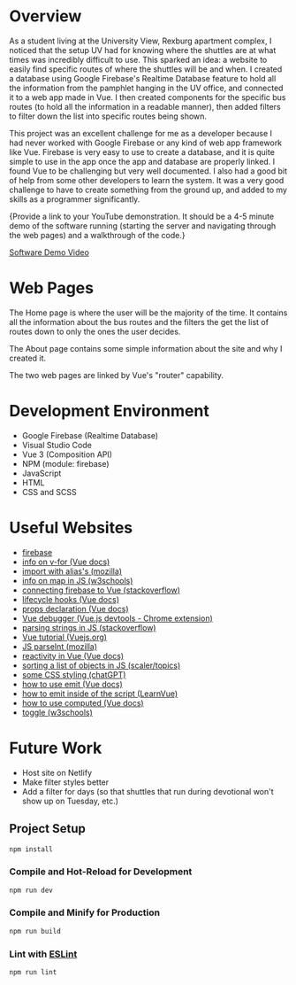 # Overview

As a student living at the University View, Rexburg apartment complex, I noticed that the setup UV had for knowing where the shuttles are at what times was incredibly difficult to use. This sparked an idea: a website to easily find specific routes of where the shuttles will be and when. I created a database using Google Firebase's Realtime Database feature to hold all the information from the pamphlet hanging in the UV office, and connected it to a web app made in Vue. I then created components for the specific bus routes (to hold all the information in a readable manner), then added filters to filter down the list into specific routes being shown. 

This project was an excellent challenge for me as a developer because I had never worked with Google Firebase or any kind of web app framework like Vue. Firebase is very easy to use to create a database, and it is quite simple to use in the app once the app and database are properly linked. I found Vue to be challenging but very well documented. I also had a good bit of help from some other developers to learn the system. It was a very good challenge to have to create something from the ground up, and added to my skills as a programmer significantly.

{Provide a link to your YouTube demonstration.  It should be a 4-5 minute demo of the software running (starting the server and navigating through the web pages) and a walkthrough of the code.}

[Software Demo Video](http://youtube.link.goes.here)

# Web Pages

The Home page is where the user will be the majority of the time. It contains all the information about the bus routes and the filters the get the list of routes down to only the ones the user decides.

The About page contains some simple information about the site and why I created it.

The two web pages are linked by Vue's "router" capability.

# Development Environment

* Google Firebase (Realtime Database)
* Visual Studio Code
* Vue 3 (Composition API)
* NPM (module: firebase)
* JavaScript
* HTML
* CSS and SCSS

# Useful Websites

* [firebase](https://console.firebase.google.com/)
* [info on v-for (Vue docs)](https://vuejs.org/guide/essentials/reactivity-fundamentals.html#ref)
* [import with alias's (mozilla)](https://developer.mozilla.org/en-US/docs/Web/JavaScript/Reference/Statements/import)
* [info on map in JS (w3schools)](https://www.w3schools.com/jsref/jsref_map.asp)
* [connecting firebase to Vue (stackoverflow)](https://stackoverflow.com/questions/73028403/read-data-using-vue-3-firebase-realtime-database)
* [lifecycle hooks (Vue docs)](https://vuejs.org/guide/essentials/lifecycle.html#registering-lifecycle-hooks)
* [props declaration (Vue docs)](https://vuejs.org/guide/components/props.html#props-declaration)
* [Vue debugger (Vue.js devtools - Chrome extension)](https://chrome.google.com/webstore/detail/vuejs-devtools/nhdogjmejiglipccpnnnanhbledajbpd/related?hl=en)
* [parsing strings in JS (stackoverflow)](https://stackoverflow.com/questions/1216505/how-to-parse-a-string-in-javascript)
* [Vue tutorial (Vuejs.org)](https://vuejs.org/tutorial/#step-4)
* [JS parseInt (mozilla)](https://developer.mozilla.org/en-US/docs/Web/JavaScript/Reference/Global_Objects/parseInt)
* [reactivity in Vue (Vue docs)](https://vuejs.org/guide/essentials/reactivity-fundamentals.html#ref)
* [sorting a list of objects in JS (scaler/topics)](https://www.scaler.com/topics/javascript-sort-an-array-of-objects/)
* [some CSS styling (chatGPT)](https://chat.openai.com/c/afc64376-a726-4315-bfe9-e8cc7dc0b3b4)
* [how to use emit (Vue docs)](https://vuejs.org/guide/components/events.html#event-arguments)
* [how to emit inside of the script (LearnVue)](https://learnvue.co/articles/vue-emit-guide)
* [how to use computed (Vue docs)](https://vuejs.org/guide/essentials/computed.html#basic-example)
* [toggle (w3schools)](https://www.w3schools.com/howto/howto_css_switch.asp)

# Future Work

* Host site on Netlify
* Make filter styles better
* Add a filter for days (so that shuttles that run during devotional won't show up on Tuesday, etc.)

## Project Setup

```sh
npm install
```

### Compile and Hot-Reload for Development

```sh
npm run dev
```

### Compile and Minify for Production

```sh
npm run build
```

### Lint with [ESLint](https://eslint.org/)

```sh
npm run lint
```
